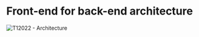 # Front-end for back-end architecture

![T12022 - Architecture](https://user-images.githubusercontent.com/11343747/158383704-1328b68b-4fc9-4bf8-9e87-15c084f8df58.png)

